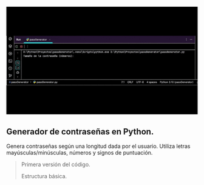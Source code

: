 ![alt text](passGen.gif)

## Generador de contraseñas en Python.

Genera contraseñas según una longitud dada por el usuario. Utiliza letras mayúsculas/minúsculas, números y signos de puntuación.

>Primera versión del código.
>
>Estructura básica.